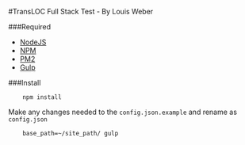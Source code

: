 #TransLOC Full Stack Test - By Louis Weber

###Required
* [NodeJS](https://nodejs.org/en/)
* [NPM](https://www.npmjs.com/)
* [PM2](http://pm2.keymetrics.io/)
* [Gulp](http://gulpjs.com/)

###Install

```
	npm install
```

Make any changes needed to the `config.json.example` and rename as `config.json`

```
	base_path=~/site_path/ gulp
```